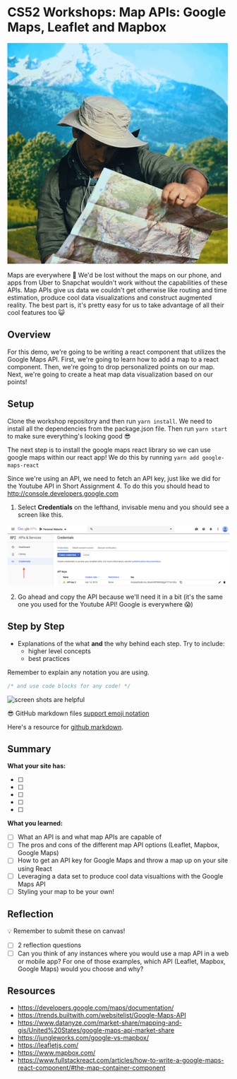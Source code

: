 # CS52 Workshops:  Map APIs: Google Maps, Leaflet and Mapbox

![](./img/lookingMap.gif)

Maps are everywhere :rainbow: We'd be lost without the maps on our phone, and apps from Uber to Snapchat wouldn't work without the capabilities of these APIs. Map APIs give us data we couldn't get otherwise like routing and time estimation, produce cool data visualizations and construct augmented reality. The best part is, it's pretty easy for us to take advantage of all their cool features too :smiley_cat:

## Overview

For this demo, we're going to be writing a react component that utilizes the Google Maps API. First, we're going to learn how to add a map to a react component. Then, we're going to drop personalized points on our map. Next, we're going to create a heat map data visualization based on our points!

## Setup

Clone the workshop repository and then run `yarn install`. We need to install all the dependencies from the package.json file. Then run `yarn start` to make sure everything's looking good :sunglasses:

The next step is to install the google maps react library so we can use google maps within our react app! We do this by running `yarn add google-maps-react`

Since we're using an API, we need to fetch an API key, just like we did for the Youtube API in Short Assignment 4. To do this you should head to http://console.developers.google.com

1. Select **Credentials** on the lefthand, invisable menu and you should see a screen like this.

![](./img/credentials.png)

2. Go ahead and copy the API because we'll need it in a bit (it's the same one you used for the Youtube API! Google is everywhere :scream:)

## Step by Step

* Explanations of the what **and** the why behind each step. Try to include:
  * higher level concepts
  * best practices

Remember to explain any notation you are using.

```javascript
/* and use code blocks for any code! */
```

![screen shots are helpful](img/screenshot.png)

:sunglasses: GitHub markdown files [support emoji notation](http://www.emoji-cheat-sheet.com/)

Here's a resource for [github markdown](https://guides.github.com/features/mastering-markdown/).

## Summary 

**What your site has:**

* [ ] 
* [ ] 
* [ ] 
* [ ] 
* [ ] 

**What you learned:**

* [ ] What an API is and what map APIs are capable of
* [ ] The pros and cons of the different map API options (Leaflet, Mapbox, Google Maps)
* [ ] How to get an API key for Google Maps and throw a map up on your site using React
* [ ] Leveraging a data set to produce cool data visualtions with the Google Maps API
* [ ] Styling your map to be your own!

## Reflection

:bulb: Remember to submit these on canvas!

* [ ] 2 reflection questions
* [ ] Can you think of any instances where you would use a map API in a web or mobile app? For one of those examples, which API (Leaflet, Mapbox, Google Maps) would you choose and why?

## Resources

* https://developers.google.com/maps/documentation/
* https://trends.builtwith.com/websitelist/Google-Maps-API
* https://www.datanyze.com/market-share/mapping-and-gis/United%20States/google-maps-api-market-share
* https://jungleworks.com/google-vs-mapbox/
* https://leafletjs.com/
* https://www.mapbox.com/
* https://www.fullstackreact.com/articles/how-to-write-a-google-maps-react-component/#the-map-container-component